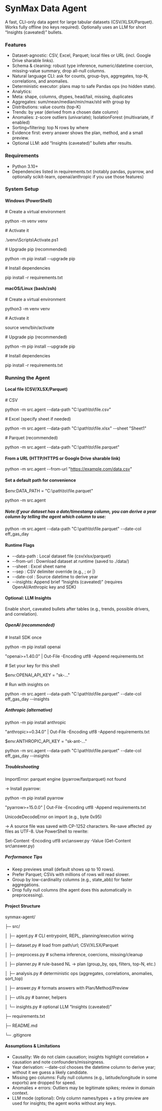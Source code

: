 # **SynMax Data Agent**



A fast, CLI-only data agent for large tabular datasets (CSV/XLSX/Parquet). Works fully offline (no keys required). Optionally uses an LLM for short “Insights (caveated)” bullets.



### **Features**



* Dataset-agnostic: CSV, Excel, Parquet; local files or URL (incl. Google Drive sharable links).
* Schema \& cleaning: robust type inference, numeric/datetime coercion, missing-value summary, drop all-null columns.
* Natural language CLI: ask for counts, group-bys, aggregates, top-N, correlations, and anomalies.
* Deterministic executor: plans map to safe Pandas ops (no hidden state).
* Analytics:
* Meta: shape, columns, dtypes, head/tail, missing, duplicates
* Aggregates: sum/mean/median/min/max/std with group by
* Distributions: value counts (top-K)
* Trends: by year (derived from a chosen date column)
* Anomalies: z-score outliers (univariate); IsolationForest (multivariate, if enabled)
* Sorting+filtering: top N rows by <col> where <filter>
* Evidence first: every answer shows the plan, method, and a small preview.
* Optional LLM: add “Insights (caveated)” bullets after results.



### **Requirements**



* Python 3.10+
* Dependencies listed in requirements.txt (notably pandas, pyarrow, and optionally scikit-learn, openai/anthropic if you use those features)



### **System Setup**



#### Windows (PowerShell)



\# Create a virtual environment

python -m venv venv



\# Activate it

.\\venv\\Scripts\\Activate.ps1



\# Upgrade pip (recommended)

python -m pip install --upgrade pip



\# Install dependencies

pip install -r requirements.txt



#### macOS/Linux (bash/zsh)



\# Create a virtual environment

python3 -m venv venv



\# Activate it

source venv/bin/activate



\# Upgrade pip (recommended)

python -m pip install --upgrade pip



\# Install dependencies

pip install -r requirements.txt





### **Running the Agent**



#### Local file (CSV/XLSX/Parquet)



\# CSV

python -m src.agent --data-path "C:\\path\\to\\file.csv"



\# Excel (specify sheet if needed)

python -m src.agent --data-path "C:\\path\\to\\file.xlsx" --sheet "Sheet1"



\# Parquet (recommended)

python -m src.agent --data-path "C:\\path\\to\\file.parquet"



#### From a URL (HTTP/HTTPS or Google Drive sharable link)



python -m src.agent --from-url "https://example.com/data.csv"



#### Set a default path for convenience



$env:DATA\_PATH = "C:\\path\\to\\file.parquet"

python -m src.agent





##### **Note:If your dataset has a date/timestamp column, you can derive a year column by telling the agent which column to use:**



python -m src.agent --data-path "C:\\path\\to\\file.parquet" --date-col eff\_gas\_day





#### **Runtime Flags**



* --data-path <path>: Local dataset file (csv/xlsx/parquet)
* --from-url <url>: Download dataset at runtime (saved to ./data/)
* --sheet <name>: Excel sheet name
* --sep <char>: CSV delimiter override (e.g., ; or |)
* --date-col <column>: Source datetime to derive year
* --insights: Append brief “Insights (caveated)” (requires OpenAI/Anthropic key and SDK)





#### **Optional: LLM Insights**



Enable short, caveated bullets after tables (e.g., trends, possible drivers, and correlation).



##### **OpenAI (recommended)**



\# Install SDK once

python -m pip install openai

"openai>=1.40.0" | Out-File -Encoding utf8 -Append requirements.txt



\# Set your key for this shell

$env:OPENAI\_API\_KEY = "sk-..."



\# Run with insights on

python -m src.agent --data-path "C:\\path\\to\\file.parquet" --date-col eff\_gas\_day --insights



##### **Anthropic (alternative)**



python -m pip install anthropic

"anthropic>=0.34.0" | Out-File -Encoding utf8 -Append requirements.txt



$env:ANTHROPIC\_API\_KEY = "sk-ant-..."

python -m src.agent --data-path "C:\\path\\to\\file.parquet" --date-col eff\_gas\_day --insights





##### **Troubleshooting**



ImportError: parquet engine (pyarrow/fastparquet) not found

→ Install pyarrow:

python -m pip install pyarrow

"pyarrow>=15.0.0" | Out-File -Encoding utf8 -Append requirements.txt





UnicodeDecodeError on import (e.g., byte 0x95)

→ A source file was saved with CP-1252 characters. Re-save affected .py files as UTF-8. Use PowerShell to rewrite:

Set-Content -Encoding utf8 src\\answer.py -Value (Get-Content src\\answer.py)





##### **Performance Tips**



* Keep previews small (default shows up to 10 rows).
* Prefer Parquet; CSVs with millions of rows will read slower.
* Group by low-cardinality columns (e.g., state\_abb) for faster aggregations.
* Drop fully null columns (the agent does this automatically in preprocessing).





#### **Project Structure**





synmax-agent/

├─ src/

│  ├─ agent.py           # CLI entrypoint, REPL, planning/execution wiring

│  ├─ dataset.py         # load from path/url; CSV/XLSX/Parquet

│  ├─ preprocess.py      # schema inference, coercions, missing/cleanup

│  ├─ planner.py         # rule-based NL → plan (group\_by, ops, filters, top-N, etc.)

│  ├─ analysis.py        # deterministic ops (aggregates, correlations, anomalies, sort\_top)

│  ├─ answer.py          # formats answers with Plan/Method/Preview

│  ├─ utils.py           # banner, helpers

│  └─ insights.py        # optional LLM “Insights (caveated)”

├─ requirements.txt

├─ README.md

└─ .gitignore





#### **Assumptions \& Limitations**



* Causality: We do not claim causation; insights highlight correlation ≠ causation and note confounders/missingness.
* Year derivation: --date-col chooses the datetime column to derive year; without it we guess a likely candidate.
* Missing geo columns: Fully null columns (e.g., latitude/longitude in some exports) are dropped for speed.
* Anomalies ≠ errors: Outliers may be legitimate spikes; review in domain context.
* LLM mode (optional): Only column names/types + a tiny preview are used for insights; the agent works without any keys.






























